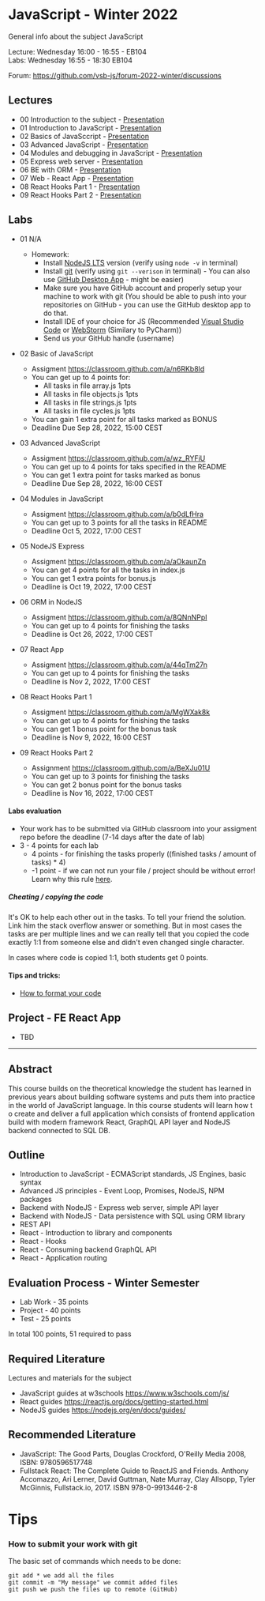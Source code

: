 # JavaScript - Winter 2022
General info about the subject JavaScript

Lecture: Wednesday 16:00 - 16:55 - EB104   
Labs: Wednesday 16:55 - 18:30 EB104

Forum: https://github.com/vsb-js/forum-2022-winter/discussions
## Lectures
- 00 Introduction to the subject - [Presentation](https://docs.google.com/presentation/d/1H9VU5G4n3sB2sippyC9syoNDvmT4TSo9P5tF_P0G_6Q/edit?usp=sharing)
- 01 Introduction to JavaScript - [Presentation](https://docs.google.com/presentation/d/1YNIV8t4AHXfldDT0Hb4vyfiuGVaKVXpG2BXEPXJuMYI/edit?usp=sharing)
- 02 Basics of JavaSccript - [Presentation](https://docs.google.com/presentation/d/1pN-GbWgMH1tkJH68IlQX1mcNYCtBfgFbx1k1dMMCDtg/edit?usp=sharing)
- 03 Advanced JavaScript - [Presentation](https://docs.google.com/presentation/d/1JrufeLjxbBKKjWqnj1l32hcouQ3Hw-8rMIn_zzCTF7U/edit?usp=sharing)
- 04 Modules and debugging in JavaScript - [Presentation](https://docs.google.com/presentation/d/10fnh2E_yMzPpOHdFu_zEAoh6xYCcm9uN24dWxrOKqBk/edit?usp=sharing)
- 05 Express web server - [Presentation](https://docs.google.com/presentation/d/1mB5diin7XtzsZhRX_WWgDERf2I1Ifd2b1TfzROAqv2A/edit?usp=sharing)
- 06 BE with ORM - [Presentation](https://docs.google.com/presentation/d/1dT3bvAgYxkJML1bXtk_0UqDGbnAil0Qk8KT4E8pDAf0/edit?usp=sharing)
- 07 Web - React App - [Presentation](https://docs.google.com/presentation/d/1XPbcFPCkdHPAMFpiv6kFNsqpS0qHxNz1WLyhfXfYFfg/edit?usp=sharing)
- 08 React Hooks Part 1 - [Presentation](https://docs.google.com/presentation/d/1CHwzAmKcE8wViDQPooDCJ4XBeV596XukSLCMQBWzPkw/edit?usp=sharing)
- 09 React Hooks Part 2 - [Presentation](https://docs.google.com/presentation/d/19WUW7OKwf9ALCXZ_GG5P_a_GxbDRZ2rE--U0IKwxDkI/edit?usp=sharing)

## Labs
- 01 N/A
  -  Homework:
      - Install [NodeJS LTS](https://nodejs.org/en/) version (verify using `node -v` in terminal)
      - Install [git](https://desktop.github.com/) (verify using `git --verison` in terminal) - You can also use [GitHub Desktop App](https://desktop.github.com/) - might be easier) 
      - Make sure you have GitHub account and properly setup your machine to work with git (You should be able to push into your repositories on GitHub - you can use the GitHub desktop app to do that.
      - Install IDE of your choice for JS (Recommended [Visual Studio Code](https://code.visualstudio.com/) or [WebStorm](https://www.jetbrains.com/webstorm/) (Similary to PyCharm))
      - Send us your GitHub handle (username)

- 02 Basic of JavaScript
  - Assigment https://classroom.github.com/a/n6RKb8ld
  - You can get up to 4 points for:
    - All tasks in file array.js 1pts
    - All tasks in file objects.js 1pts
    - All tasks in file strings.js 1pts
    - All tasks in file cycles.js 1pts
  - You can gain 1 extra point for all tasks marked as BONUS 
  - Deadline Due Sep 28, 2022, 15:00 CEST
  
- 03 Advanced JavaScript
  - Assigment https://classroom.github.com/a/wz_RYFiU
  - You can get up to 4 points for taks specified in the README
  - You can get 1 extra point for tasks marked as bonus 
  - Deadline Due Sep 28, 2022, 16:00 CEST
  
- 04 Modules in JavaScript
  - Assigment https://classroom.github.com/a/b0dLfHra
  - You can get up to 3 points for all the tasks in README
  - Deadline Oct 5, 2022, 17:00 CEST
  
- 05 NodeJS Express
  - Assigment https://classroom.github.com/a/aOkaunZn
  - You can get 4 points for all the tasks in index.js 
  - You can get 1 extra points for bonus.js 
  - Deadline is Oct 19, 2022, 17:00 CEST

- 06 ORM in NodeJS 
  - Assigment https://classroom.github.com/a/8QNnNPpI
  - You can get up to 4 points for finishing the tasks 
  - Deadline is Oct 26, 2022, 17:00 CEST
  
- 07 React App 
  - Assigment https://classroom.github.com/a/44qTm27n
  - You can get up to 4 points for finishing the tasks 
  - Deadline is Nov 2, 2022, 17:00 CEST
  
- 08 React Hooks Part 1
  - Assigment https://classroom.github.com/a/MgWXak8k
  - You can get up to 4 points for finishing the tasks 
  - You can get 1 bonus point for the bonus task
  - Deadline is Nov 9, 2022, 16:00 CEST
  
- 09 React Hooks Part 2
  - Assignment https://classroom.github.com/a/BeXJu01U
  - You can get up to 3 points for finishing the tasks
  - You can get 2 bonus point for the bonus tasks
  - Deadline is Nov 16, 2022, 17:00 CEST
    
  
#### Labs evaluation
- Your work has to be submitted via GitHub classroom into your assigment repo before the deadline (7-14 days after the date of lab)
- 3 - 4 points for each lab 
  - 4 points - for finishing the tasks properly ((finished tasks / amount of tasks) * 4)
  - -1 point - if we can not run your file / project should be without error! Learn why this rule [here](https://github.com/vsb-js/general/blob/main/CODERUNS.md).

  
##### Cheating / copying the code
It's OK to help each other out in the tasks. To tell your friend the solution. Link him the stack overflow answer or something. But in most cases the tasks are per multiple lines and we can really tell that you copied the code exactly 1:1 from someone else and didn't even changed single character.

In cases where code is copied 1:1, both students get 0 points.

#### Tips and tricks:
- [How to format your code](https://github.com/vsb-js/forum-2021-winter/discussions/2)

## Project - FE React App
- TBD
  

---

## Abstract
This course builds on the theoretical knowledge the student has learned in previous years about building software systems and puts them into practice in the world of JavaScript language. In this course students will learn how t
o create and deliver a full application which consists of frontend application build with modern framework React, GraphQL API layer and NodeJS backend connected to SQL DB.

## Outline
- Introduction to JavaScript - ECMAScript standards, JS Engines, basic syntax
- Advanced JS principles - Event Loop, Promises, NodeJS, NPM packages
- Backend with NodeJS - Express web server, simple API layer
- Backend with NodeJS - Data persistence with SQL using ORM library
- REST API
- React - Introduction to library and components
- React - Hooks
- React - Consuming backend GraphQL API
- React - Application routing 


## Evaluation Process - Winter Semester
- Lab Work - 35 points
- Project - 40 points
- Test - 25 points 

In total 100 points, 51 required to pass 

## Required Literature
Lectures and materials for the subject  
- JavaScript guides at w3schools https://www.w3schools.com/js/  
- React guides https://reactjs.org/docs/getting-started.html  
- NodeJS guides https://nodejs.org/en/docs/guides/  

## Recommended Literature
- JavaScript: The Good Parts, Douglas Crockford, O'Reilly Media 2008, ISBN: 9780596517748
- Fullstack React: The Complete Guide to ReactJS and Friends. Anthony Accomazzo, Ari Lerner, David Guttman, Nate Murray, Clay Allsopp, Tyler McGinnis, Fullstack.io, 2017.  ISBN 978-0-9913446-2-8

# Tips 

### How to submit your work with git
The basic set of commands which needs to be done:
```
git add * we add all the files
git commit -m "My message" we commit added files
git push we push the files up to remote (GitHub)
```
